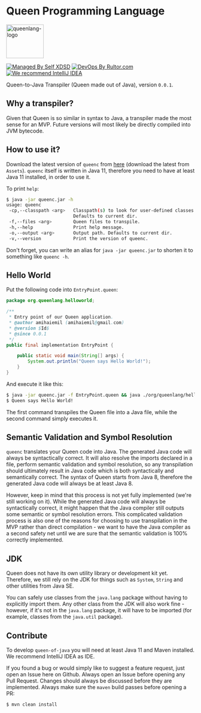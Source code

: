 # Queen Programming Language
<img alt="queenlang-logo" src="http://www.amihaiemil.com/images/queenlang.png" width="100" height="90"/>

[![Managed By Self XDSD](https://self-xdsd.com/b/mbself.svg)](https://self-xdsd.com/p/jvmqueen/queen-of-java?provider=github) 
[![DevOps By Rultor.com](http://www.rultor.com/b/jvmqueen/queen-of-java)](http://www.rultor.com/p/jvmqueen/queen-of-java)
[![We recommend IntelliJ IDEA](http://amihaiemil.github.io/images/intellij-idea-recommend.svg)](https://www.jetbrains.com/idea/)

Queen-to-Java Transpiler (Queen made out of Java), version `0.0.1`.

## Why a transpiler?

Given that Queen is so similar in syntax to Java, a transpiler made the most sense for an MVP. Future versions will most likely be directly
compiled into JVM bytecode.

## How to use it?

Download the latest version of ``queenc`` from [here](https://github.com/jvmqueen/queen-of-java/packages) (download the latest from ``Assets``).
``queenc`` itself is written in Java 11, therefore you need to have at least Java 11 installed, in order to use it.

To print ``help``:

```bash
$ java -jar queenc.jar -h
usage: queenc
 -cp,--classpath <arg>   Classpath(s) to look for user-defined classes.
                         Defaults to current dir.
 -f,--files <arg>        Queen files to transpile.
 -h,--help               Print help message.
 -o,--output <arg>       Output path. Defaults to current dir.
 -v,--version            Print the version of queenc.
```

Don't forget, you can write an alias for ``java -jar queenc.jar`` to shorten it to something like ``queenc -h``.

## Hello World

Put the following code into ``EntryPoint.queen``:

```java
package org.queenlang.helloworld;

/**
 * Entry point of our Queen application.
 * @author amihaiemil (amihaiemil@gmail.com)
 * @version $Id$
 * @since 0.0.1
 */
public final implementation EntryPoint {

    public static void main(String[] args) {
        System.out.println("Queen says Hello World!");
    }
}
```

And execute it like this:

```bash
$ java -jar queenc.jar -f EntryPoint.queen && java ./org/queenlang/helloworld/EntryPoint.java
$ Queen says Hello World!
```

The first command transpiles the Queen file into a Java file, while the second command simply executes it. 

## Semantic Validation and Symbol Resolution

``queenc`` translates your Queen code into Java. The generated Java code will always be syntactically correct. It will also resolve the imports declared in a file, perform semantic validation and symbol resolution, so any transpilation should ultimately result in Java code which is both syntactically and semantically correct. The syntax of Queen starts from Java 8, therefore the generated Java code will always be at least Java 8.

However, keep in mind that this process is not yet fully implemented (we're still working on it). While the generated Java code will always be syntactically correct, it might happen that the Java compiler still outputs some semantic or symbol resolution errors. This complicated validation process is also one of the reasons for choosing to use transpilation in the MVP rather than direct compilation - we want to have the Java compiler as a second safety net until we are sure that the semantic validation is 100% correctly implemented.

## JDK

Queen does not have its own utility library or development kit yet.
Therefore, we still rely on the JDK for things such as ``System``, ``String`` and other utilities from Java SE. 

You can safely use classes from the ``java.lang`` package without having to explicitly import them.
Any other class from the JDK will also work fine - however, if it's not in the ``java.lang`` package, it will have to be imported (for example, classes from the
``java.util`` package).

## Contribute

To develop ``queen-of-java`` you will need at least Java 11 and Maven installed. We recommend IntelliJ IDEA as IDE.

If you found a bug or would simply like to suggest a feature request, just open an Issue here on Github. Always open an Issue before opening any Pull Request. Changes should always be discussed before they are implemented. Always make sure the ``maven`` build passes before opening a PR:

```bash
$ mvn clean install
```
